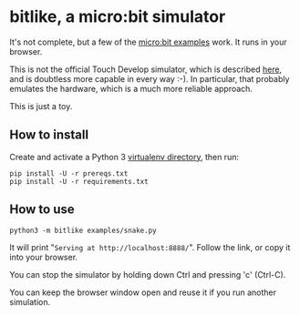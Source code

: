 bitlike, a micro:bit simulator
==============================

It's not complete, but a few of the [micro:bit examples][1] work.
It runs in your browser.

[1]: https://github.com/bbcmicrobit/micropython/tree/master/examples

This is not the official Touch Develop simulator, which is described
[here][2], and is doubtless more capable in every way :-).  In particular,
that probably emulates the hardware, which is a much more reliable approach.

[2]: https://www.touchdevelop.com/microbit/

This is just a toy.


How to install
--------------

Create and activate a Python 3 [virtualenv directory], then run:

    pip install -U -r prereqs.txt
    pip install -U -r requirements.txt

[virtualenv directory]: https://github.com/tlynn/virtualenv-guide


How to use
----------

    python3 -m bitlike examples/snake.py

It will print "`Serving at http://localhost:8888/`".
Follow the link, or copy it into your browser.

You can stop the simulator by holding down Ctrl and pressing 'c' (Ctrl-C).

You can keep the browser window open and reuse it if you run another
simulation.
